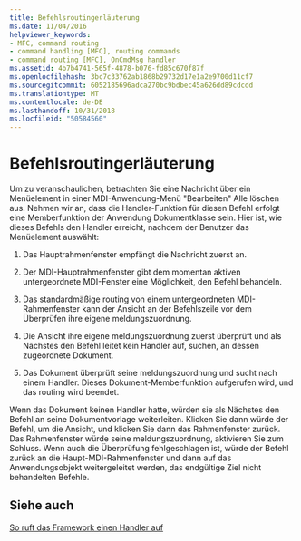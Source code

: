 ```yaml
---
title: Befehlsroutingerläuterung
ms.date: 11/04/2016
helpviewer_keywords:
- MFC, command routing
- command handling [MFC], routing commands
- command routing [MFC], OnCmdMsg handler
ms.assetid: 4b7b4741-565f-4878-b076-fd85c670f87f
ms.openlocfilehash: 3bc7c33762ab1868b29732d17e1a2e9700d11cf7
ms.sourcegitcommit: 6052185696adca270bc9bdbec45a626dd89cdcdd
ms.translationtype: MT
ms.contentlocale: de-DE
ms.lasthandoff: 10/31/2018
ms.locfileid: "50584560"
---
```

# <a name="command-routing-illustration"></a>Befehlsroutingerläuterung

Um zu veranschaulichen, betrachten Sie eine Nachricht über ein Menüelement in einer MDI-Anwendung-Menü "Bearbeiten" Alle löschen aus. Nehmen wir an, dass die Handler-Funktion für diesen Befehl erfolgt eine Memberfunktion der Anwendung Dokumentklasse sein. Hier ist, wie dieses Befehls den Handler erreicht, nachdem der Benutzer das Menüelement auswählt:

1. Das Hauptrahmenfenster empfängt die Nachricht zuerst an.

1. Der MDI-Hauptrahmenfenster gibt dem momentan aktiven untergeordnete MDI-Fenster eine Möglichkeit, den Befehl behandeln.

1. Das standardmäßige routing von einem untergeordneten MDI-Rahmenfenster kann der Ansicht an der Befehlszeile vor dem Überprüfen ihre eigene meldungszuordnung.

1. Die Ansicht ihre eigene meldungszuordnung zuerst überprüft und als Nächstes den Befehl leitet kein Handler auf, suchen, an dessen zugeordnete Dokument.

1. Das Dokument überprüft seine meldungszuordnung und sucht nach einem Handler. Dieses Dokument-Memberfunktion aufgerufen wird, und das routing wird beendet.

Wenn das Dokument keinen Handler hatte, würden sie als Nächstes den Befehl an seine Dokumentvorlage weiterleiten. Klicken Sie dann würde der Befehl, um die Ansicht, und klicken Sie dann das Rahmenfenster zurück. Das Rahmenfenster würde seine meldungszuordnung, aktivieren Sie zum Schluss. Wenn auch die Überprüfung fehlgeschlagen ist, würde der Befehl zurück an die Haupt-MDI-Rahmenfenster und dann auf das Anwendungsobjekt weitergeleitet werden, das endgültige Ziel nicht behandelten Befehle.

## <a name="see-also"></a>Siehe auch

[So ruft das Framework einen Handler auf](../mfc/how-the-framework-calls-a-handler.md)

